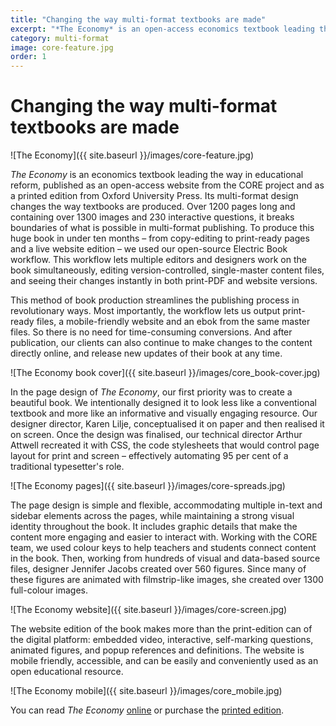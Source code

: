 ```yaml
---
title: "Changing the way multi-format textbooks are made"
excerpt: "*The Economy* is an open-access economics textbook leading the way in both progressive education and multi-format book production."
category: multi-format
image: core-feature.jpg
order: 1
---
```


# Changing the way multi-format textbooks are made

![The Economy]({{ site.baseurl }}/images/core-feature.jpg)

*The Economy* is an economics textbook leading the way in educational reform, published as an open-access website from the CORE project and as a printed edition from Oxford University Press. Its multi-format design changes the way textbooks are produced. Over 1200 pages long and containing over 1300 images and 230 interactive questions, it breaks boundaries of what is possible in multi-format publishing. To produce this huge book in under ten months – from copy-editing to print-ready pages and a live website edition – we used our open-source Electric Book workflow. This workflow lets multiple editors and designers work on the book simultaneously, editing version-controlled, single-master content files, and seeing their changes instantly in both print-PDF and website versions. 

This method of book production streamlines the publishing process in revolutionary ways. Most importantly, the workflow lets us output print-ready files, a mobile-friendly website and an ebok from the same master files. So there is no need for time-consuming conversions. And after publication, our clients can also continue to make changes to the content directly online, and release new updates of their book at any time.

![The Economy book cover]({{ site.baseurl }}/images/core_book-cover.jpg)

In the page design of *The Economy*, our first priority was to create a beautiful book. We intentionally designed it to look less like a conventional textbook and more like an informative and visually engaging resource. Our designer director, Karen Lilje, conceptualised it on paper and then realised it on screen. Once the design was finalised, our technical director Arthur Attwell recreated it with CSS, the code stylesheets that would control page layout for print and screen – effectively automating 95 per cent of a traditional typesetter's role.

![The Economy pages]({{ site.baseurl }}/images/core-spreads.jpg)

The page design is simple and flexible, accommodating multiple in-text and sidebar elements across the pages, while maintaining a strong visual identity throughout the book. It includes graphic details that make the content more engaging and easier to interact with. Working with the CORE team, we used colour keys to help teachers and students connect content in the book. Then, working from hundreds of visual and data-based source files, designer Jennifer Jacobs created over 560 figures. Since many of these figures are animated with filmstrip-like images, she created over 1300 full-colour images.

![The Economy website]({{ site.baseurl }}/images/core-screen.jpg)

The website edition of the book makes more than the print-edition can of the digital platform: embedded video, interactive, self-marking questions, animated figures, and popup references and definitions. The website is mobile friendly, accessible, and can be easily and conveniently used as an open educational resource. 

![The Economy mobile]({{ site.baseurl }}/images/core_mobile.jpg)

You can read *The Economy* [online](http://core-econ.org/the-economy) or purchase the [printed edition](https://global.oup.com/academic/product/the-economy-9780198810247?lang=en&cc=gb).
